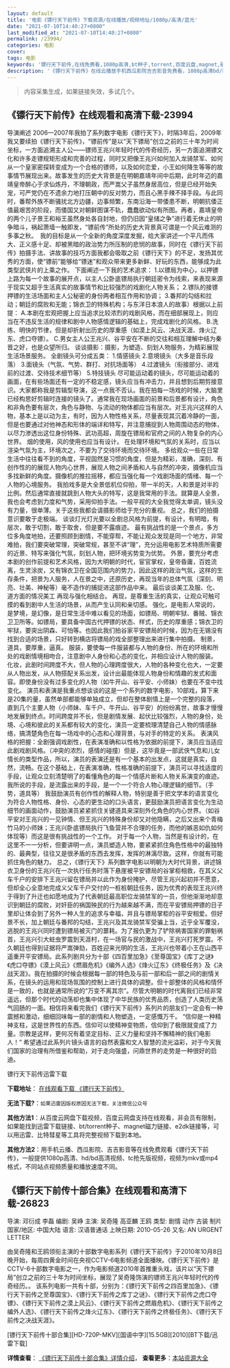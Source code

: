 ```yaml
---
layout: default
title: '电影《镖行天下前传》下载资源/在线播放/视频地址/1080p/高清/蓝光'
date: "2021-07-10T14:40:27+0800"
last_modified_at: "2021-07-10T14:40:27+0800"
permalink: /23994/
categories: 电影
cover:
tags: 电影
keywords: '镖行天下前传,在线免费看,1080p高清,bt种子,torrent,百度云盘,magnet,磁力链,迅雷下载资源'
description: '《镖行天下前传》在线云播放手机西瓜影院吉吉影音免费看，1080p高清bd/hd未删减完整版和tc抢先枪版，mkv/mp4格式，附带bt/torrent种子、magnet/磁力链、百度云盘、网盘资源迅雷下载链接'
---
```


>内容采集生成，如果链接失效，多试几个。


## 《镖行天下前传》在线观看和高清下载-23994

导演阐述 2006—2007年我拍了系列数字电影《镖行天下》，时隔3年后，2009年我又要续拍《镖行天下前传》，“镖前传&rdquo;是以“天下镖局”创立之前的三十年为时间坐标，一方面追溯主人公&mdash;—镖师王兆兴年轻时代的传奇经历，另一方面追溯镖文化和许多走镖规矩形成和完善的过程，同时又把像王兆兴如何加入龙骑禁军、如何从一个皇家密探转变成为一个合格的镖师，以及如何恋爱，小王如何降生等等的故事情节展现出来。故事发生的历史大背景是在明朝嘉靖年间中后期，此时年迈的嘉靖皇帝醉心于求仙炼丹，不理朝政，而严嵩父子虽然身居高位，但是已经开始失宠，可严党仍在不遗余力地打压朝中的反对势力，而且心黑手辣不择手段。与此同时，番帮外族不断骚扰北方边疆，边事频繁，东南沿海一带倭患不断，明朝抗倭正值最艰苦的阶段，而倭国又对朝鲜图谋不轨，蠢蠢欲动似有所图。再者，嘉靖皇帝的两个儿子景王和裕王虽然身处各自封地，但仍旧因&ldquo;皇储之争”进行着无休止的明争暗斗，祸起萧墙一触即发，“镖前传&rdquo;所处的历史大背景真可谓是一个风云难测的多事之秋。　我的目标是从一个全新的角度深度发掘，给大家讲述一个平凡而伟大、正义感十足、却被黑暗的政治势力所压制的悲悯的故事，同时在《镖行天下前传》拍摄手法、讲故事的技巧方面我都会吸取之前《镖行天下》的不足，发扬其优秀的方面，使&ldquo;镖前”能够给&ldquo;镖迷”和观众带来更多新鲜、好玩的东西，能够成为此类型武侠片的上乘之作。 下面阐述一下我的艺术追求： 1.以镖局为中心，以押镖上路为每一个故事的展开点，以主人公卧底镖局执行朝廷密令为线索，来表现来源于现实又超于生活真实的故事情节和比较强烈的戏剧化人物关系； 2.镖队的接镖押镖的生活场面和主人公秘密的身份两者相互作用和协调； 3.番邦的勾结和拉动；朝廷的腐败和无能；锦衣卫的特殊机构；与东洋日本浪人的故事）根据以上前提： A.本剧在宏观把握上应当追求比较浓烈的戏剧风格，而在细部展现上，则应当在不违反生活的规律和剧中人物感情逻辑的基础上，完成戏剧化的风格。 B.洗练、明快的节律，但是却折射出历史的厚重感（如漠上风云、决战天涯、烽火辽东、虎口夺镖）。 C.男女主人公王兆兴、谷平安在不断的交往和相互理解中结为秦晋之好，也是众望所归。 谈谈摄影：摄影，为塑造、刻划人物服务，为精彩展现生活场景服务。 全剧镜头可分成五类： 1.情感镜头 2.意境镜头（大多是音乐段落） 3.面镜头（气氛、气势、群打、对抗场面等） 4.过渡镜头（衔接部分、进戏前的过渡、交待技术细节等） 5.特技镜头 尽可能运动着的镜头，尽可能运动着的画面，在有些场面还有一定的不稳定感，镜头应当有冲击力，并且想到后期剪接意识。大家都称我是剪辑型导演，这一点我不否认。我在拍每一场戏的时候，大脑里已经构思好剪辑时连接的镜头了。通常我在现场画面的前景和后景都有设计，角色和非角色要有层次，角色与静物、与流动的物体都应当有层次。对王兆兴这样的人物，基本上是以动为主，有时，因为人物性格关系，尽量表现其沉着冷静的一面，但是也要通过对他神态和形体的端详和特写，并注意捕捉到人物周围动态的物体，以尽力渗透出这位身份特殊、武功高超，周旋在镖局和官府之间的人物复杂的内心世界。 烟的使用，风的使用也应当有设计。 在处理环境和气氛的关系时，应当以渲染气氛为主，环境次之，不要为了交待环境而交待环境。 多给观众一些在日常生活中往往看不到的角度，平视固然是习惯的角度，但是为精彩，准确，深刻、有创作性的的展现人物内心世界，展现人物之间矛盾和人与自然的冲突，摄像机应当多找新鲜的角度。摄像机的推拉摇移，都应当强化每一个戏剧场面的情绪、每一个人物的心境服务。 我拍戏多是大全景低机位仰拍，带一半的天，人和景是对半的比例。然后通常直接就跳到人物大头的特写，这是我常用的手法。就算是人全景，我也会考虑到力度和气势，采用仰拍手法。一般平视的大全我觉得太单调，镜头没有力量，很单薄。关于这些我都会请摄影师给于充分的重视。 总之，我们的拍摄意识要敢于走极端。 谈谈灯光灯光要以全剧总风格为前提，有设计，有明暗，有层次，敢于切割，敢于取舍，但是要不露痕迹。 最有挑战性的是一个景点，多方位多角度地拍，还要照顾到剧情，不能穿帮，不能让观众发现是同一个地方，非常难拍，我们要突破常理，突破常规，甚至不讲“理&rdquo;，充分运用电影艺术特质所需要的近景、特写来强化气氛，刻划人物，把环境劣势变为优势。 外景，要充分考虑本剧的创作前提和艺术风格，因为大明朝的时代，宦官掌权，皇帝昏庸，百姓流离，生灵涂炭，又有锦衣卫在全国范围内的势力，因此这样的政治气氛，这样的生存条件，把景为人服务，人在景之中，还原历史，再现当年的总体气氛（深刻、明亮、壮美、神秘等）毫不造作的捕捉进这部作品中来。 最后谈谈美工及服、化、道方面的情况美工 再现与强化相结合。 再现，是尊重生活的真实，让观众可触可摸的看到剧中人生活的场景，从而产生认同和亲切感。 强化，是电影人常说的，是梦境，是幻像，是日常生活中难以看见的场面，如镖局、明朝牢狱、番贼、锦衣卫卫所等。如镖局，要具备中国古代押镖的状态、样式，历史的厚重感；锦衣卫的牢狱，要突出阴森、可怕等。也因此我们拍谷家平安镖局的时候，因为在无锡没有找到合适的场景，只好转到横店将镖局的戏全部整理出来进行集中拍摄。 制景，道具，要厚重，逼真。 服装，要使每一件服装都与人物的身份、所在的环境和所处的戏剧情境相吻合，注意剧中人身份和心态的变化，并相应设计人物的服装。 化妆，此剧时间跨度不大，但人物的心理跨度很大，人物的各种变化也大，一定要从人物出发，从人物搭配关系出发，设计出最能体现人物身份和情趣的发式和面容。即使身份没有过多变化的人物（如牛开山、谷平安、小师妹）也要在不变中找变化。 演员和表演是我重点想谈谈的这是一个系列的数字电影，10部戏，算下来是20集的量，虽然单部都能够单独成立，但却在整体剧情上是一个完整的段落，直到几个主要人物（小师妹、车千户、牛开山、谷平安）的纷纷离世，故事才慢慢地发展到终点。时间跨度并不长，但是剧情发展、起伏比较强烈，人物的身份，处境、心境和彼此的关系都有较大的变化，演员一定要梳理清楚自己人物的情感脉络，搞清楚角色在每一场戏中的心态和心理背景，与对手的特定的关系。 表演风格的把握：全剧强调戏剧性，在表演准确和以性格为依据的前提下，演员应当适应此剧戏剧风格。（冲突的浓烈，感情的碰撞）但是，这毕竟是一部武侠气息和儿女情长的类型作品，所以，演员的表演还是有一个基本的出发点，这就是真实，自然，流畅。在这个基础上，在表演准确，性格准确的前提下，演员可以寻找适度的手段，让观众立刻清楚明了的看懂角色的每一个情感片断和人物关系演变的痕迹。我所说的手段，是流露出来的手段，是一个一个符合人物心理逻辑的细节。（手势，道具等） 我鼓励演员有创作性的解释人物，特别是善于把文学本的语言变化为符合人物性格、身份、心态的更生动的口头语言，更鼓励演员把语言变化为生动细节的画面动作，鼓励演员紧紧抓住关键道具来深刻外化角色的内心世界。（如谷平安对王兆兴的一见钟情、但王兆兴的特殊身份却又对他隐瞒，之后又出来个青梅竹马的小师妹；王兆兴卧底镖局执行飞鱼营并不合理的任务，而他的嫉恶如仇如何体现等）而这是很有挑战性的一个工作。 对于每一个人物，当然是有设计的，在这里不一一分析，但要讲明一点，演员塑造人物，要紧紧抓住角色性格中的最独特的、最典型，往往又是很矛盾的东西去发挥，发挥的淋漓尽致。这样，你就有可能抓住角色的魅力。 总之，《镖行天下》系列数字电影以明朝为大时代背景，讲述锦衣卫身份的王兆兴在一次执行任务时落下悬崖被平安镖局的谷掌柜相救，在其义父车千户的安排下王兆兴留在镖局并以此作为身份掩护，尽管王兆兴起初并不愿意，但却全心全意地完成义父车千户交付的一桩桩朝廷任务，因为优秀的表现王兆兴终于得到了升迁也如愿地成为了代表朝廷最高职位龙骑禁军的一员，但他渐渐地却意识到朝廷的腐败，对奸臣的祸国殃民的行为越来越不满，而在平安镖局押镖的日子里却让体会到了另外一种人生的追求与幸福，并且与镖局掌柜的谷平安相爱。但好景不长，加上朝廷与番邦的勾结，王兆兴及其龙骑禁军受骗上当，近乎全军覆没，逃脱的王兆兴同时遭到镖局被灭门的噩耗。为了报仇更为了铲除祸害国家的罪魁祸首，王兆兴引大蛀虫罗震到天涯村，在一场官与民的激战中，王兆兴打死罗震。不久朝廷也得到证据将严嵩弹劾，百姓迎来光明的生活，王兆兴也带着小王在山西平遥重开平安镖局。此系列剧共分为十部《四百里加急》《至尊国宝》《库丁之谜》《虎口夺镖》《漠上风云》《燃眉危机》《编外人选》《烽火辽东》《终极任务》及《决战天涯》。我在拍摄的时候会根据每一部的特色及与前一部和后一部之间的剧情关系，在镜头的运用和现场氛围的控制上进行具体的调整。但十部整体的风格和情怀是一致的，也就是通常所说的“万变不离其宗”。尽管大明朝的时代离我们已经非常遥远，但那个时代的动荡却也集中体现了中华民族的优秀品质，创造了人类历史荡气回肠的一面。相信将来看完我们《镖行天下前传》系列片的朋友们一定会有一种震撼和激动，细细回味每一部的剧情和人物塑造，一定感慨万千。 “信仰是一种精神支柱，这是世界性的东西。信仰可以使精神变物质，信仰到了极限就变成了力量。宗教是这样，更何况有着坚定目标、正义力量和坚持不懈精神的我们电影人！&rdquo; 希望通过此系列片镜头语言的自然表露和文人智慧的流光溢彩，对于今天我们国家的治理有所借鉴和帮助，对于走向强盛，问鼎世界的走势是一种很好的启迪。


镖行天下前传迅雷下载

**下载地址**： [在线观看下载 《镖行天下前传》](https://www.993dy.com//vod-detail-id-24093.html) 


**无法下载?**：`如果迅雷因版权原因无法下载，关注微信公众号 `

**其他方法1**：从百度云网盘下载视频，百度云网盘支持在线观看，非会员有限制，如果能找到迅雷下载链接、bt/torrent种子、magnet磁力链接、e2dk链接等，可以用迅雷、比特彗星等工具将完整视频下载到本地。

**其他方法2**：用手机云播、西瓜影院、吉吉影音等在线免费观看《镖行天下前传》，一般提供1080p高清、hd/bd高清视频、tc抢先版视频，视频为mkv或mp4格式，不同站点视频质量和播放速度不同。


## 《镖行天下前传十部合集》在线观看和高清下载-26823

导演: 邓衍成 李磊 编剧: 吴峥 主演: 吴奇隆 高亚麟 王鸥 类型: 剧情 动作 古装 制片国家/地区: 中国大陆 语言: 汉语普通话 上映日期: 2010-05-26 又名: AN URGENT LETTER

由吴奇隆和王鸥领衔主演的十部数字电影系列《镖行天下前传》于2010年10月8日晚开始，每周四黄金时间在央视CCTV-6电影频道全面播映。《镖行天下前传》是CCTV-6十部数字电影之一，作为电影频道2010年首推重头戏，该片以“天下镖局”创立之前的三十年为时间坐标，展现了吴奇隆饰演的镖师王兆兴年轻时代的传奇经历。。 该系列电影一共有十部，分别为：《镖行天下前传之四百里加急》、《镖行天下前传之至尊国宝》、《镖行天下前传之库丁之谜》、《镖行天下前传之虎口夺镖》、《镖行天下前传之漠上风云》、《镖行天下前传之燃眉危机》、《镖行天下前传之编外人选》、《镖行天下前传之烽火辽东》、《镖行天下前传之终极任务》、《镖行天下前传之决战天涯》。


[镖行天下前传十部合集][HD-720P-MKV][国语中字][15.5GB][2010][BT下载/迅雷下载]

**详情查看**： [《镖行天下前传十部合集》详情介绍](/movie/26823/)， **查看更多**：[本站资源大全](/movie/t/all/)

